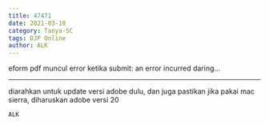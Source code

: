 ```yaml
---
title: 47471
date: 2021-03-18
category: Tanya-SC
tags: DJP Online
author: ALK
---
```


eform pdf muncul error ketika submit: an error incurred daring...

---

diarahkan untuk update versi adobe dulu, dan juga pastikan jika pakai mac sierra, diharuskan adobe versi 20

`ALK`
